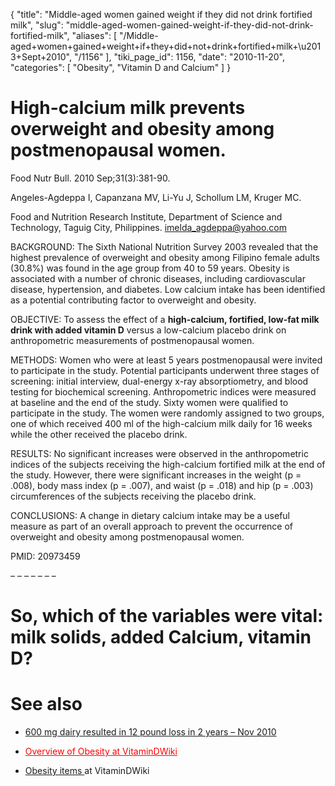 {
  "title": "Middle-aged women gained weight if they did not drink fortified milk",
  "slug": "middle-aged-women-gained-weight-if-they-did-not-drink-fortified-milk",
  "aliases": [
    "/Middle-aged+women+gained+weight+if+they+did+not+drink+fortified+milk+\u2013+Sept+2010",
    "/1156"
  ],
  "tiki_page_id": 1156,
  "date": "2010-11-20",
  "categories": [
    "Obesity",
    "Vitamin D and Calcium"
  ]
}


# High-calcium milk prevents overweight and obesity among postmenopausal women.

Food Nutr Bull. 2010 Sep;31(3):381-90.

Angeles-Agdeppa I, Capanzana MV, Li-Yu J, Schollum LM, Kruger MC.

Food and Nutrition Research Institute, Department of Science and Technology, Taguig City, Philippines. imelda_agdeppa@yahoo.com

BACKGROUND: The Sixth National Nutrition Survey 2003 revealed that the highest prevalence of overweight and obesity among Filipino female adults (30.8%) was found in the age group from 40 to 59 years. Obesity is associated with a number of chronic diseases, including cardiovascular disease, hypertension, and diabetes. Low calcium intake has been identified as a potential contributing factor to overweight and obesity.

OBJECTIVE: To assess the effect of a  **high-calcium, fortified, low-fat milk drink with added vitamin D**  versus a low-calcium placebo drink on anthropometric measurements of postmenopausal women.

METHODS: Women who were at least 5 years postmenopausal were invited to participate in the study. Potential participants underwent three stages of screening: initial interview, dual-energy x-ray absorptiometry, and blood testing for biochemical screening. Anthropometric indices were measured at baseline and the end of the study. Sixty women were qualified to participate in the study. The women were randomly assigned to two groups, one of which received 400 ml of the high-calcium milk daily for 16 weeks while the other received the placebo drink.

RESULTS: No significant increases were observed in the anthropometric indices of the subjects receiving the high-calcium fortified milk at the end of the study. However, there were significant increases in the weight (p = .008), body mass index (p = .007), and waist (p = .018) and hip (p = .003) circumferences of the subjects receiving the placebo drink.

CONCLUSIONS: A change in dietary calcium intake may be a useful measure as part of an overall approach to prevent the occurrence of overweight and obesity among postmenopausal women.

PMID: 20973459 

– – – – – – – 

# So, which of the variables were vital: milk solids, added Calcium, vitamin D?

# See also

* [600 mg dairy resulted in 12 pound loss in 2 years – Nov 2010](/posts/600-mg-dairy-resulted-in-12-pound-loss-in-2-years)

* <a href="/posts/overview-of-obesity-at-vitamindwiki" style="color: red; text-decoration: underline;" title="This link has an unknown page_id: 710">Overview of Obesity at VitaminDWiki</a>

* [Obesity items ](https://www.VitaminDWiki.com/tiki-browse_categories.php?parentId=19&sort_mode=created_desc) at VitaminDWiki

